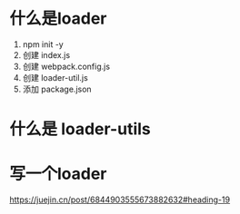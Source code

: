 # 什么是loader
1. npm init -y
2. 创建 index.js
3. 创建 webpack.config.js
4. 创建 loader-util.js
5. 添加 package.json


# 什么是 loader-utils


# 写一个loader
https://juejin.cn/post/6844903555673882632#heading-19
